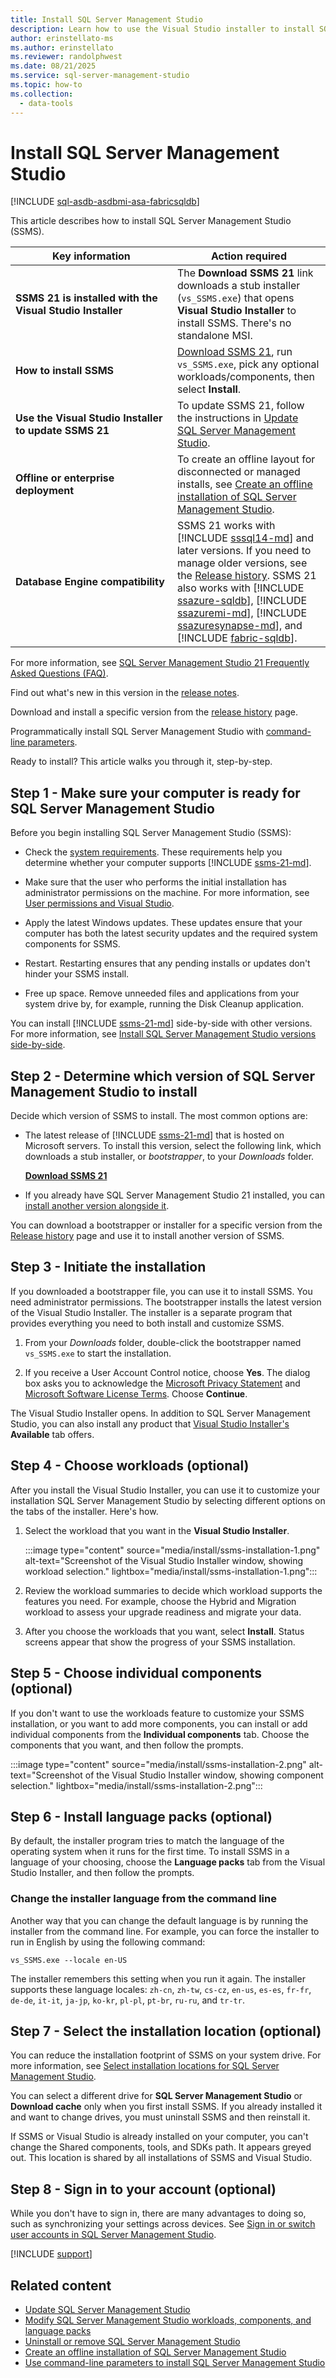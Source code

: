 ```yaml
---
title: Install SQL Server Management Studio
description: Learn how to use the Visual Studio installer to install SQL Server Management Studio (SSMS).
author: erinstellato-ms
ms.author: erinstellato
ms.reviewer: randolphwest
ms.date: 08/21/2025
ms.service: sql-server-management-studio
ms.topic: how-to
ms.collection:
  - data-tools
---
```

# Install SQL Server Management Studio

[!INCLUDE [sql-asdb-asdbmi-asa-fabricsqldb](../includes/applies-to-version/sql-asdb-asdbmi-asa-fabricsqldb.md)]

This article describes how to install SQL Server Management Studio (SSMS).

| Key information | Action required |
| --- | --- |
| **SSMS 21 is installed with the Visual Studio Installer** | The **Download SSMS 21** link downloads a stub installer (`vs_SSMS.exe`) that opens **Visual Studio Installer** to install SSMS. There's no standalone MSI. |
| **How&nbsp;to&nbsp;install&nbsp;SSMS** | [Download SSMS 21](https://aka.ms/ssms/21/release/vs_SSMS.exe), run `vs_SSMS.exe`, pick any optional workloads/components, then select **Install**. |
| **Use the Visual Studio Installer to update SSMS 21** | To update SSMS 21, follow the instructions in [Update SQL Server Management Studio](update.md). |
| **Offline or enterprise deployment** | To create an offline layout for disconnected or managed installs, see [Create an offline installation of SQL Server Management Studio](create-offline.md). |
| **Database&nbsp;Engine&nbsp;compatibility** | SSMS 21 works with [!INCLUDE [sssql14-md](../includes/sssql14-md.md)] and later versions. If you need to manage older versions, see the [Release history](../release-history.md). SSMS 21 also works with [!INCLUDE [ssazure-sqldb](../includes/ssazure-sqldb.md)], [!INCLUDE [ssazuremi-md](../../azure-data-studio/includes/ssazuremi-md.md)], [!INCLUDE [ssazuresynapse-md](../includes/ssazuresynapse-md.md)], and [!INCLUDE [fabric-sqldb](../includes/fabric-sqldb.md)]. |

For more information, see [SQL Server Management Studio 21 Frequently Asked Questions (FAQ)](../faq.yml).

Find out what's new in this version in the [release notes](../release-notes-21.md).

Download and install a specific version from the [release history](../release-history.md) page.

Programmatically install SQL Server Management Studio with [command-line parameters](/visualstudio/install/use-command-line-parameters-to-install-visual-studio).

Ready to install? This article walks you through it, step-by-step.

## Step 1 - Make sure your computer is ready for SQL Server Management Studio

Before you begin installing SQL Server Management Studio (SSMS):

- Check the [system requirements](../system-requirements.md). These requirements help you determine whether your computer supports [!INCLUDE [ssms-21-md](../includes/ssms-21-md.md)].

- Make sure that the user who performs the initial installation has administrator permissions on the machine. For more information, see [User permissions and Visual Studio](/visualstudio/ide/user-permissions-and-visual-studio).

- Apply the latest Windows updates. These updates ensure that your computer has both the latest security updates and the required system components for SSMS.

- Restart. Restarting ensures that any pending installs or updates don't hinder your SSMS install.

- Free up space. Remove unneeded files and applications from your system drive by, for example, running the Disk Cleanup application.

You can install [!INCLUDE [ssms-21-md](../includes/ssms-21-md.md)] side-by-side with other versions. For more information, see [Install SQL Server Management Studio versions side-by-side](side-by-side.md).

## Step 2 - Determine which version of SQL Server Management Studio to install

Decide which version of SSMS to install. The most common options are:

- The latest release of [!INCLUDE [ssms-21-md](../includes/ssms-21-md.md)] that is hosted on Microsoft servers. To install this version, select the following link, which downloads a stub installer, or *bootstrapper*, to your *Downloads* folder.

  **[Download SSMS 21](https://aka.ms/ssms/21/release/vs_SSMS.exe)**

- If you already have SQL Server Management Studio 21 installed, you can [install another version alongside it](side-by-side.md).

You can download a bootstrapper or installer for a specific version from the [Release history](../release-history.md) page and use it to install another version of SSMS.

## Step 3 - Initiate the installation

If you downloaded a bootstrapper file, you can use it to install SSMS. You need administrator permissions. The bootstrapper installs the latest version of the Visual Studio Installer. The installer is a separate program that provides everything you need to both install and customize SSMS.

1. From your *Downloads* folder, double-click the bootstrapper named `vs_SSMS.exe` to start the installation.

1. If you receive a User Account Control notice, choose **Yes**. The dialog box asks you to acknowledge the [Microsoft Privacy Statement](https://www.microsoft.com/privacy/privacystatement) and [Microsoft Software License Terms](/legal/sql/ssms/sql-server-management-studio-license-terms). Choose **Continue**.

The Visual Studio Installer opens. In addition to SQL Server Management Studio, you can also install any product that [Visual Studio Installer's](/visualstudio/install/install-visual-studio-versions-side-by-side#install-different-editions-of-the-same-major-visual-studio-version-side-by-side) **Available** tab offers.

## Step 4 - Choose workloads (optional)

After you install the Visual Studio Installer, you can use it to customize your installation SQL Server Management Studio by selecting different options on the tabs of the installer. Here's how.

1. Select the workload that you want in the **Visual Studio Installer**.

   :::image type="content" source="media/install/ssms-installation-1.png" alt-text="Screenshot of the Visual Studio Installer window, showing workload selection." lightbox="media/install/ssms-installation-1.png":::

1. Review the workload summaries to decide which workload supports the features you need. For example, choose the Hybrid and Migration workload to assess your upgrade readiness and migrate your data.

1. After you choose the workloads that you want, select **Install**. Status screens appear that show the progress of your SSMS installation.

## Step 5 - Choose individual components (optional)

If you don't want to use the workloads feature to customize your SSMS installation, or you want to add more components, you can install or add individual components from the **Individual components** tab. Choose the components that you want, and then follow the prompts.

:::image type="content" source="media/install/ssms-installation-2.png" alt-text="Screenshot of the Visual Studio Installer window, showing component selection." lightbox="media/install/ssms-installation-2.png":::

## Step 6 - Install language packs (optional)

By default, the installer program tries to match the language of the operating system when it runs for the first time. To install SSMS in a language of your choosing, choose the **Language packs** tab from the Visual Studio Installer, and then follow the prompts.

### Change the installer language from the command line

Another way that you can change the default language is by running the installer from the command line. For example, you can force the installer to run in English by using the following command:

```console
vs_SSMS.exe --locale en-US
```

The installer remembers this setting when you run it again. The installer supports these language locales: `zh-cn`, `zh-tw`, `cs-cz`, `en-us`, `es-es`, `fr-fr`, `de-de`, `it-it`, `ja-jp`, `ko-kr`, `pl-pl`, `pt-br`, `ru-ru`, and `tr-tr`.

## Step 7 - Select the installation location (optional)

You can reduce the installation footprint of SSMS on your system drive. For more information, see [Select installation locations for SQL Server Management Studio](select-install-location.md).

You can select a different drive for **SQL Server Management Studio** or **Download cache** only when you first install SSMS. If you already installed it and want to change drives, you must uninstall SSMS and then reinstall it.

If SSMS or Visual Studio is already installed on your computer, you can't change the Shared components, tools, and SDKs path. It appears greyed out. This location is shared by all installations of SSMS and Visual Studio.

## Step 8 - Sign in to your account (optional)

While you don't have to sign in, there are many advantages to doing so, such as synchronizing your settings across devices. See [Sign in or switch user accounts in SQL Server Management Studio](../sign-in.md).

[!INCLUDE [support](../includes/support.md)]

## Related content

- [Update SQL Server Management Studio](update.md)
- [Modify SQL Server Management Studio workloads, components, and language packs](modify.md)
- [Uninstall or remove SQL Server Management Studio](uninstall.md)
- [Create an offline installation of SQL Server Management Studio](create-offline.md)
- [Use command-line parameters to install SQL Server Management Studio](command-line-parameters.md)
